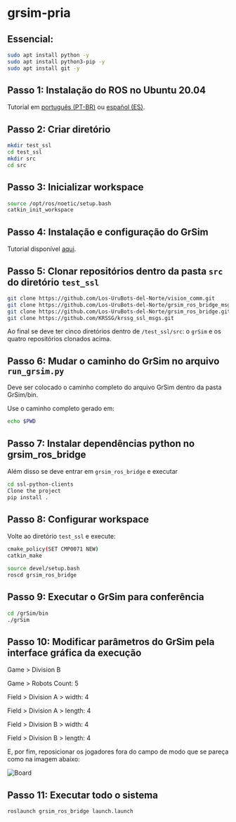 # grsim-pria

## Essencial: 

```bash
sudo apt install python -y
sudo apt install python3-pip -y
sudo apt install git -y
```

## Passo 1: Instalação do ROS no Ubuntu 20.04

Tutorial em [português (PT-BR)](https://github.com/russibc/grsim-pria/blob/main/INSTALL-ROS-PT.md) ou [español (ES)](https://github.com/russibc/grsim-pria/blob/main/INSTALL-ROS-ES.md).

## Passo 2: Criar diretório 

```bash
mkdir test_ssl
cd test_ssl
mkdir src
cd src
```
## Passo 3: Inicializar workspace
```bash
source /opt/ros/noetic/setup.bash
catkin_init_workspace
```
## Passo 4: Instalação e configuração do GrSim

Tutorial disponível [aqui](https://github.com/RoboCup-SSL/grSim/blob/master/INSTALL.md).

## Passo 5: Clonar repositórios dentro da pasta `src` do diretório `test_ssl`

```bash
git clone https://github.com/Los-UruBots-del-Norte/vision_comm.git
git clone https://github.com/Los-UruBots-del-Norte/grsim_ros_bridge_msgs.git
git clone https://github.com/Los-UruBots-del-Norte/grsim_ros_bridge.git
git clone https://github.com/KRSSG/krssg_ssl_msgs.git
```
Ao final se deve ter cinco diretórios dentro de `/test_ssl/src`: o `grSim` e os quatro repositórios clonados acima.

## Passo 6: Mudar o caminho do GrSim no arquivo `run_grsim.py`

Deve ser colocado o caminho completo do arquivo GrSim dentro da pasta GrSim/bin.

Use o caminho completo gerado em:
```bash
echo $PWD
```
## Passo 7: Instalar dependências python no grsim_ros_bridge

Além disso se deve entrar em `grsim_ros_bridge` e executar

```bash
cd ssl-python-clients
Clone the project
pip install .
```

## Passo 8: Configurar workspace

Volte ao diretório `test_ssl` e execute:

```bash
cmake_policy(SET CMP0071 NEW)
catkin_make
```
```bash
source devel/setup.bash
roscd grsim_ros_bridge
```
## Passo 9: Executar o GrSim para conferência

```bash
cd /grSim/bin
./grSim
```
## Passo 10: Modificar parâmetros do GrSim pela interface gráfica da execução

Game > Division B

Game > Robots Count: 5

Field > Division A > width: 4

Field > Division A > length: 4

Field > Division B > width: 4

Field > Division B > length: 4

E, por fim, reposicionar os jogadores fora do campo de modo que se pareça como na imagem abaixo:

![Board](https://github.com/russibc/grsim-pria/blob/main/board.png)

## Passo 11: Executar todo o sistema

```bash
roslaunch grsim_ros_bridge launch.launch
```
